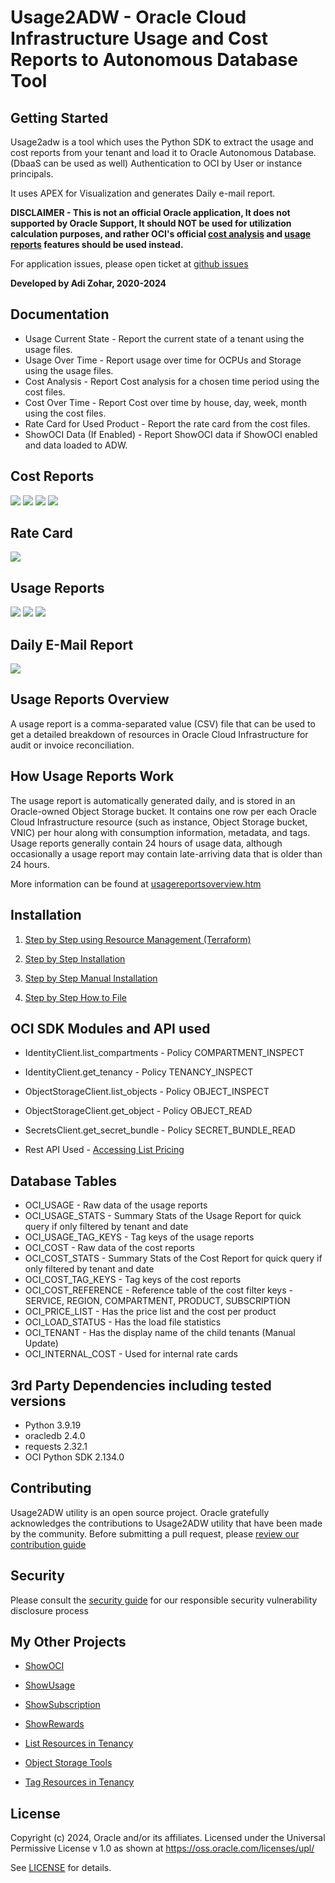 # Usage2ADW - Oracle Cloud Infrastructure Usage and Cost Reports to Autonomous Database Tool

## Getting Started

Usage2adw is a tool which uses the Python SDK to extract the usage and cost reports from your tenant and load it to Oracle Autonomous Database. (DbaaS can be used as well)
Authentication to OCI by User or instance principals.

It uses APEX for Visualization and generates Daily e-mail report.

**DISCLAIMER - This is not an official Oracle application,  It does not supported by Oracle Support, It should NOT be used for utilization calculation purposes, and rather OCI's official
[cost analysis](https://docs.oracle.com/en-us/iaas/Content/Billing/Concepts/costanalysisoverview.htm) 
and [usage reports](https://docs.oracle.com/en-us/iaas/Content/Billing/Concepts/usagereportsoverview.htm) features should be used instead.**

For application issues, please open ticket at [github issues](https://github.com/oracle-samples/usage-reports-to-adw/issues) 


**Developed by Adi Zohar, 2020-2024**

## Documentation

- Usage Current State - Report the current state of a tenant using the usage files.
- Usage Over Time - Report usage over time for OCPUs and Storage using the usage files.
- Cost Analysis - Report Cost analysis for a chosen time period using the cost files.
- Cost Over Time - Report Cost over time by house, day, week, month using the cost files.
- Rate Card for Used Product - Report the rate card from the cost files.
- ShowOCI Data (If Enabled) - Report ShowOCI data if ShowOCI enabled and data loaded to ADW.

## Cost Reports

![](img/screen_4.png)
![](img/screen_5.png)
![](img/screen_6.png)
![](img/screen_7.png)

## Rate Card

![](img/screen_8.png)

## Usage Reports

![](img/screen_1.png)
![](img/screen_2.png)
![](img/screen_3.png)

## Daily E-Mail Report

![](img/report_05.png)

## Usage Reports Overview

A usage report is a comma-separated value (CSV) file that can be used to get a detailed breakdown of resources in Oracle Cloud Infrastructure for audit or invoice reconciliation.

## How Usage Reports Work

The usage report is automatically generated daily, and is stored in an Oracle-owned Object Storage bucket. It contains one row per each Oracle Cloud Infrastructure resource (such as instance, Object Storage bucket, VNIC) per hour along with consumption information, metadata, and tags. Usage reports generally contain 24 hours of usage data, although occasionally a usage report may contain late-arriving data that is older than 24 hours.

More information can be found at [usagereportsoverview.htm](https://docs.cloud.oracle.com/en-us/iaas/Content/Billing/Concepts/usagereportsoverview.htm)

## Installation

1. [Step by Step using Resource Management (Terraform)](step_by_step_terraform.md)

2. [Step by Step Installation](step_by_step_installation.md)

3. [Step by Step Manual Installation](step_by_step_manual_installation.md)

4. [Step by Step How to File](step_by_step_howto.md)

## OCI SDK Modules and API used

- IdentityClient.list_compartments - Policy COMPARTMENT_INSPECT
- IdentityClient.get_tenancy       - Policy TENANCY_INSPECT
- ObjectStorageClient.list_objects - Policy OBJECT_INSPECT
- ObjectStorageClient.get_object   - Policy OBJECT_READ
- SecretsClient.get_secret_bundle  - Policy SECRET_BUNDLE_READ

- Rest API Used - [Accessing List Pricing](https://docs.oracle.com/en-us/iaas/Content/GSG/Tasks/signingup_topic-Estimating_Costs.htm#accessing_list_pricing)

## Database Tables

- OCI_USAGE - Raw data of the usage reports
- OCI_USAGE_STATS - Summary Stats of the Usage Report for quick query if only filtered by tenant and date
- OCI_USAGE_TAG_KEYS - Tag keys of the usage reports
- OCI_COST - Raw data of the cost reports
- OCI_COST_STATS - Summary Stats of the Cost Report for quick query if only filtered by tenant and date
- OCI_COST_TAG_KEYS - Tag keys of the cost reports
- OCI_COST_REFERENCE - Reference table of the cost filter keys - SERVICE, REGION, COMPARTMENT, PRODUCT, SUBSCRIPTION
- OCI_PRICE_LIST - Has the price list and the cost per product
- OCI_LOAD_STATUS - Has the load file statistics
- OCI_TENANT - Has the display name of the child tenants (Manual Update)
- OCI_INTERNAL_COST - Used for internal rate cards

## 3rd Party Dependencies including tested versions

- Python 3.9.19
- oracledb 2.4.0
- requests 2.32.1
- OCI Python SDK 2.134.0

## Contributing

Usage2ADW utility is an open source project.
Oracle gratefully acknowledges the contributions to Usage2ADW utility that have been made by the community.
Before submitting a pull request, please [review our contribution guide](./CONTRIBUTING.md)

## Security

Please consult the [security guide](./SECURITY.md) for our responsible security vulnerability disclosure process

## My Other Projects

- [ShowOCI](https://github.com/oracle/oci-python-sdk/tree/master/examples/showoci)

- [ShowUsage](https://github.com/oracle/oci-python-sdk/tree/master/examples/showusage)

- [ShowSubscription](https://github.com/oracle/oci-python-sdk/tree/master/examples/showsubscription)

- [ShowRewards](https://github.com/oracle/oci-python-sdk/tree/master/examples/showrewards)

- [List Resources in Tenancy](https://github.com/oracle/oci-python-sdk/tree/master/examples/list_resources_in_tenancy)

- [Object Storage Tools](https://github.com/oracle/oci-python-sdk/tree/master/examples/object_storage)

- [Tag Resources in Tenancy](https://github.com/oracle/oci-python-sdk/tree/master/examples/tag_resources_in_tenancy)

## License

Copyright (c) 2024, Oracle and/or its affiliates. 
Licensed under the Universal Permissive License v 1.0 as shown at  https://oss.oracle.com/licenses/upl/ 

See [LICENSE](./LICENSE.txt) for details.
